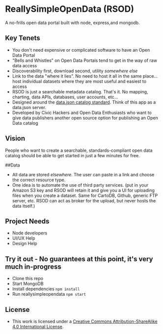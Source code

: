 # ReallySimpleOpenData (RSOD)
A no-frills open data portal built with node, express,and mongodb.  

## Key Tenets
- You don't need expensive or complicated software to have an Open Data Portal
- "Bells and Whistles" on Open Data Portals tend to get in the way of raw data access
- Discoverability first, download second, utility *somewhere else*
- Link to the data "where it lies".  No need to host it all in the same place... host individual datasets where they are most useful and easiest to access
- RSOD is just a searchable metadata catalog.  That's it.  No mapping, charting, data APIs, databases, user accounts, etc... 
- Designed around the [data.json catalog standard](https://project-open-data.cio.gov/catalog/#machine-readable-format).  Think of this app as a data.json server.  
- Developed by Civic Hackers and Open Data Enthusiasts who want to give data publishers another open source option for publishing an Open Data catalog

## Vision
People who want to create a searchable, standards-compliant open data catalog should be able to get started in just a few minutes for free.

##Data
- All data are stored *elsewhere*.  The user can paste in a link and choose the correct resource type.
- One idea is to automate the use of third party services.  (put in your Amazon S3 key and RSOD will retain it and give you a UI for uploading files when you create a dataset.  Same for CartoDB, Github, generic FTP server, etc.  RSOD can act as broker for the upload, but never hosts the data itself.)

## Project Needs
- Node developers
- UI/UX Help
- Design Help

## Try it out - No guarantees at this point, it's very much in-progress
- Clone this repo
- Start MongoDB
- Install dependencies `npm install`
- Run reallysimpleopendata `npm start`

## License 
- This work is licensed under a [Creative Commons Attribution-ShareAlike 4.0 International License](http://creativecommons.org/licenses/by-sa/4.0/).
